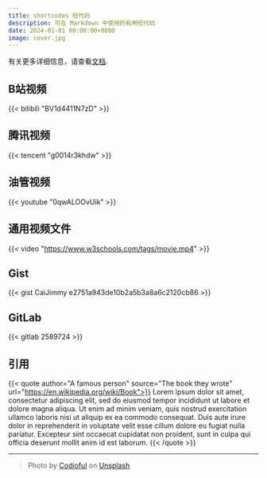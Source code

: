 ```yaml
---
title: shortcodes 短代码
description: 可在 Markdown 中使用的有用短代码
date: 2024-01-01 00:00:00+0000
image: cover.jpg
---
```


有关更多详细信息，请查看[文档](https://stack.jimmycai.com/writing/shortcodes).

## B站视频

{{< bilibili "BV1d4411N7zD" >}}

## 腾讯视频

{{< tencent "g0014r3khdw" >}}

## 油管视频

{{< youtube "0qwALOOvUik" >}}

## 通用视频文件

{{< video "https://www.w3schools.com/tags/movie.mp4" >}}

## Gist

{{< gist CaiJimmy e2751a943de10b2a5b3a8a6c2120cb86 >}}

## GitLab

{{< gitlab 2589724 >}}

## 引用

{{< quote author="A famous person" source="The book they wrote" url="https://en.wikipedia.org/wiki/Book">}}
Lorem ipsum dolor sit amet, consectetur adipiscing elit, sed do eiusmod tempor incididunt ut labore et dolore magna aliqua. Ut enim ad minim veniam, quis nostrud exercitation ullamco laboris nisi ut aliquip ex ea commodo consequat. Duis aute irure dolor in reprehenderit in voluptate velit esse cillum dolore eu fugiat nulla pariatur. Excepteur sint occaecat cupidatat non proident, sunt in culpa qui officia deserunt mollit anim id est laborum.
{{< /quote >}}

-----

> Photo by [Codioful](https://unsplash.com/@codioful) on [Unsplash](https://unsplash.com/photos/WDSN62Qdxuk)